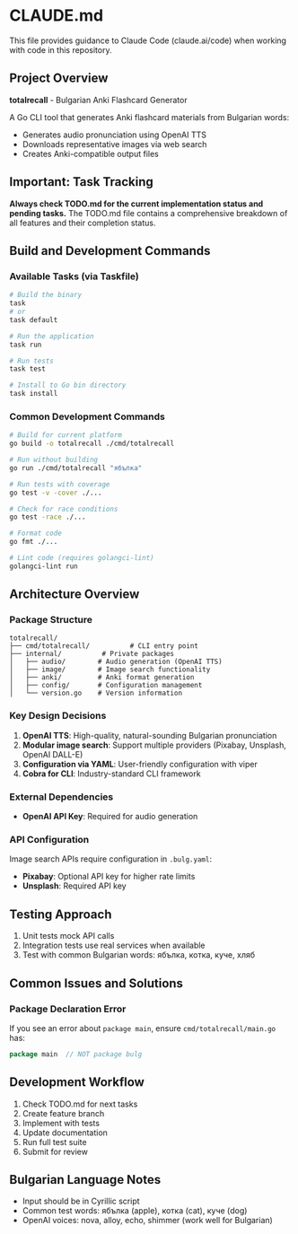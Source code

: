 # CLAUDE.md

This file provides guidance to Claude Code (claude.ai/code) when working with code in this repository.

## Project Overview
**totalrecall** - Bulgarian Anki Flashcard Generator

A Go CLI tool that generates Anki flashcard materials from Bulgarian words:
- Generates audio pronunciation using OpenAI TTS
- Downloads representative images via web search
- Creates Anki-compatible output files

## Important: Task Tracking
**Always check TODO.md for the current implementation status and pending tasks.** The TODO.md file contains a comprehensive breakdown of all features and their completion status.

## Build and Development Commands

### Available Tasks (via Taskfile)
```bash
# Build the binary
task
# or
task default

# Run the application
task run

# Run tests
task test

# Install to Go bin directory
task install
```

### Common Development Commands
```bash
# Build for current platform
go build -o totalrecall ./cmd/totalrecall

# Run without building
go run ./cmd/totalrecall "ябълка"

# Run tests with coverage
go test -v -cover ./...

# Check for race conditions
go test -race ./...

# Format code
go fmt ./...

# Lint code (requires golangci-lint)
golangci-lint run
```

## Architecture Overview

### Package Structure
```
totalrecall/
├── cmd/totalrecall/          # CLI entry point
├── internal/          # Private packages
│   ├── audio/        # Audio generation (OpenAI TTS)
│   ├── image/        # Image search functionality
│   ├── anki/         # Anki format generation
│   ├── config/       # Configuration management
│   └── version.go    # Version information
```

### Key Design Decisions
1. **OpenAI TTS**: High-quality, natural-sounding Bulgarian pronunciation
2. **Modular image search**: Support multiple providers (Pixabay, Unsplash, OpenAI DALL-E)
3. **Configuration via YAML**: User-friendly configuration with viper
4. **Cobra for CLI**: Industry-standard CLI framework

### External Dependencies
- **OpenAI API Key**: Required for audio generation

### API Configuration
Image search APIs require configuration in `.bulg.yaml`:
- **Pixabay**: Optional API key for higher rate limits
- **Unsplash**: Required API key

## Testing Approach
1. Unit tests mock API calls
2. Integration tests use real services when available
3. Test with common Bulgarian words: ябълка, котка, куче, хляб

## Common Issues and Solutions


### Package Declaration Error
If you see an error about `package main`, ensure `cmd/totalrecall/main.go` has:
```go
package main  // NOT package bulg
```

## Development Workflow
1. Check TODO.md for next tasks
2. Create feature branch
3. Implement with tests
4. Update documentation
5. Run full test suite
6. Submit for review

## Bulgarian Language Notes
- Input should be in Cyrillic script
- Common test words: ябълка (apple), котка (cat), куче (dog)
- OpenAI voices: nova, alloy, echo, shimmer (work well for Bulgarian)
